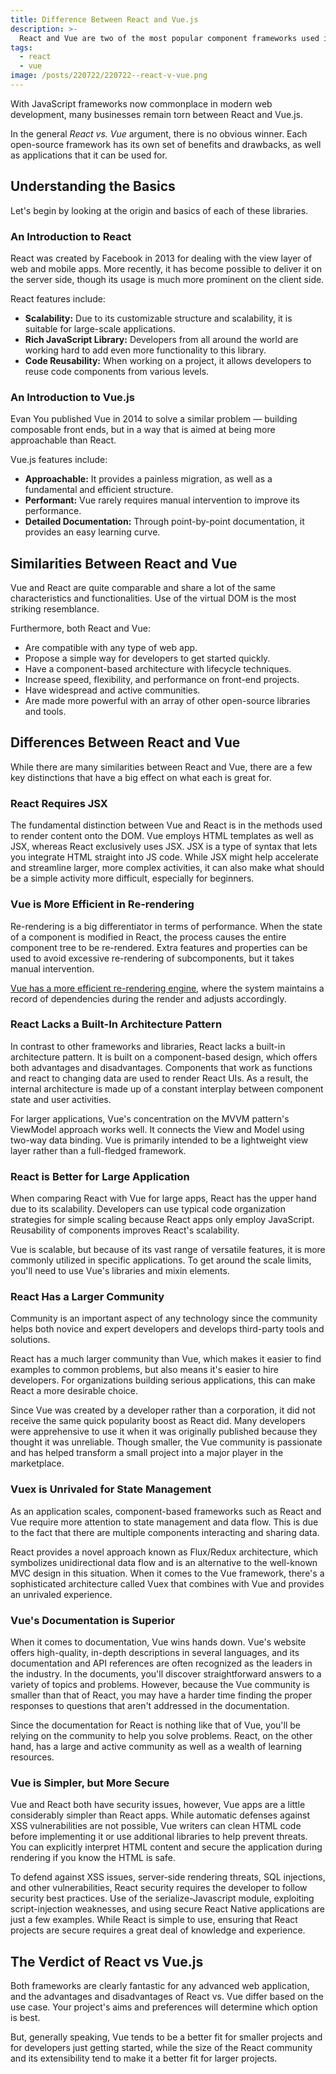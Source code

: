 ```yaml
---
title: Difference Between React and Vue.js
description: >-
  React and Vue are two of the most popular component frameworks used in modern website development. Let's break down the differences between these two everyday tools.
tags:
  - react
  - vue
image: /posts/220722/220722--react-v-vue.png
---
```


With JavaScript frameworks now commonplace in modern web development, many businesses remain torn between React and Vue.js.

In the general _React vs. Vue_ argument, there is no obvious winner. Each open-source framework has its own set of benefits and drawbacks, as well as applications that it can be used for.

## Understanding the Basics

Let's begin by looking at the origin and basics of each of these libraries.

### An Introduction to React

React was created by Facebook in 2013 for dealing with the view layer of web and mobile apps. More recently, it has become possible to deliver it on the server side, though its usage is much more prominent on the client side.

React features include:

- **Scalability:** Due to its customizable structure and scalability, it is suitable for large-scale applications.
- **Rich JavaScript Library:** Developers from all around the world are working hard to add even more functionality to this library.
- **Code Reusability:** When working on a project, it allows developers to reuse code components from various levels.

### An Introduction to Vue.js

Evan You published Vue in 2014 to solve a similar problem — building composable front ends, but in a way that is aimed at being more approachable than React.

Vue.js features include:

- **Approachable:** It provides a painless migration, as well as a fundamental and efficient structure.
- **Performant:** Vue rarely requires manual intervention to improve its performance.
- **Detailed Documentation:** Through point-by-point documentation, it provides an easy learning curve.

## Similarities Between React and Vue

Vue and React are quite comparable and share a lot of the same characteristics and functionalities. Use of the virtual DOM is the most striking resemblance.

Furthermore, both React and Vue:

- Are compatible with any type of web app.
- Propose a simple way for developers to get started quickly.
- Have a component-based architecture with lifecycle techniques.
- Increase speed, flexibility, and performance on front-end projects.
- Have widespread and active communities.
- Are made more powerful with an array of other open-source libraries and tools.

## Differences Between React and Vue

While there are many similarities between React and Vue, there are a few key distinctions that have a big effect on what each is great for.

### React Requires JSX

The fundamental distinction between Vue and React is in the methods used to render content onto the DOM. Vue employs HTML templates as well as JSX, whereas React exclusively uses JSX. JSX is a type of syntax that lets you integrate HTML straight into JS code. While JSX might help accelerate and streamline larger, more complex activities, it can also make what should be a simple activity more difficult, especially for beginners.

### Vue is More Efficient in Re-rendering

Re-rendering is a big differentiator in terms of performance. When the state of a component is modified in React, the process causes the entire component tree to be re-rendered. Extra features and properties can be used to avoid excessive re-rendering of subcomponents, but it takes manual intervention.

[Vue has a more efficient re-rendering engine](https://medium.com/@youyuxi/re-performance-261023557027), where the system maintains a record of dependencies during the render and adjusts accordingly.

### React Lacks a Built-In Architecture Pattern

In contrast to other frameworks and libraries, React lacks a built-in architecture pattern. It is built on a component-based design, which offers both advantages and disadvantages. Components that work as functions and react to changing data are used to render React UIs. As a result, the internal architecture is made up of a constant interplay between component state and user activities.

For larger applications, Vue's concentration on the MVVM pattern's ViewModel approach works well. It connects the View and Model using two-way data binding. Vue is primarily intended to be a lightweight view layer rather than a full-fledged framework.

### React is Better for Large Application

When comparing React with Vue for large apps, React has the upper hand due to its scalability. Developers can use typical code organization strategies for simple scaling because React apps only employ JavaScript. Reusability of components improves React's scalability.

Vue is scalable, but because of its vast range of versatile features, it is more commonly utilized in specific applications. To get around the scale limits, you'll need to use Vue's libraries and mixin elements.

### React Has a Larger Community

Community is an important aspect of any technology since the community helps both novice and expert developers and develops third-party tools and solutions.

React has a much larger community than Vue, which makes it easier to find examples to common problems, but also means it's easier to hire developers. For organizations building serious applications, this can make React a more desirable choice.

Since Vue was created by a developer rather than a corporation, it did not receive the same quick popularity boost as React did. Many developers were apprehensive to use it when it was originally published because they thought it was unreliable. Though smaller, the Vue community is passionate and has helped transform a small project into a major player in the marketplace.

### Vuex is Unrivaled for State Management

As an application scales, component-based frameworks such as React and Vue require more attention to state management and data flow. This is due to the fact that there are multiple components interacting and sharing data.

React provides a novel approach known as Flux/Redux architecture, which symbolizes unidirectional data flow and is an alternative to the well-known MVC design in this situation. When it comes to the Vue framework, there's a sophisticated architecture called Vuex that combines with Vue and provides an unrivaled experience.

### Vue's Documentation is Superior

When it comes to documentation, Vue wins hands down. Vue's website offers high-quality, in-depth descriptions in several languages, and its documentation and API references are often recognized as the leaders in the industry. In the documents, you'll discover straightforward answers to a variety of topics and problems. However, because the Vue community is smaller than that of React, you may have a harder time finding the proper responses to questions that aren't addressed in the documentation.

Since the documentation for React is nothing like that of Vue, you'll be relying on the community to help you solve problems. React, on the other hand, has a large and active community as well as a wealth of learning resources.

### Vue is Simpler, but More Secure

Vue and React both have security issues, however, Vue apps are a little considerably simpler than React apps. While automatic defenses against XSS vulnerabilities are not possible, Vue writers can clean HTML code before implementing it or use additional libraries to help prevent threats. You can explicitly interpret HTML content and secure the application during rendering if you know the HTML is safe.

To defend against XSS issues, server-side rendering threats, SQL injections, and other vulnerabilities, React security requires the developer to follow security best practices. Use of the serialize-Javascript module, exploiting script-injection weaknesses, and using secure React Native applications are just a few examples. While React is simple to use, ensuring that React projects are secure requires a great deal of knowledge and experience.

## The Verdict of React vs Vue.js

Both frameworks are clearly fantastic for any advanced web application, and the advantages and disadvantages of React vs. Vue differ based on the use case. Your project's aims and preferences will determine which option is best.

But, generally speaking, Vue tends to be a better fit for smaller projects and for developers just getting started, while the size of the React community and its extensibility tend to make it a better fit for larger projects.

